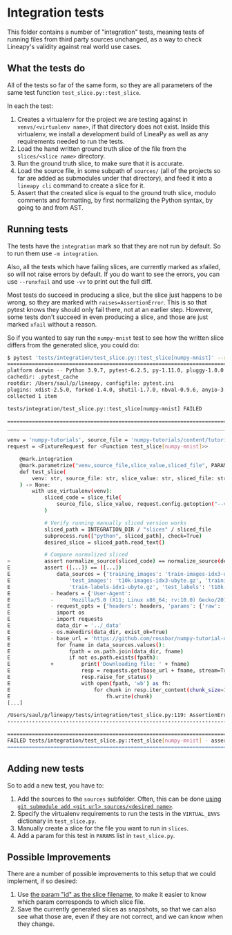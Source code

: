 # Integration tests

This folder contains a number of "integration" tests, meaning tests of running files from third party sources unchanged, as a way to check Lineapy's validity against real world use cases.

## What the tests do

All of the tests so far of the same form, so they are all parameters of the same test function `test_slice.py::test_slice`.

In each the test:

1. Creates a virtualenv for the project we are testing against in `venvs/<virtualenv name>`, if that directory does not exist. Inside this virtualenv, we install a development build of LineaPy as well as any requirements needed to run the tests.
2. Load the hand written ground truth slice of the file from the `slices/<slice name>` directory.
3. Run the ground truth slice, to make sure that it is accurate.
4. Load the source file, in some subpath of `sources/` (all of the projects so far are added as submodules under that directory), and feed it into a `lineapy cli` command
   to create a slice for it.
5. Assert that the created slice is equal to the ground truth slice, modulo comments and formatting, by first normalizing the Python syntax, by going to and from AST.

## Running tests

The tests have the `integration` mark so that they are not run by default. So to run them use `-m integration`.

Also, all the tests which have failing slices, are currently marked as xfailed, so will not raise errors by default. If you do want to see the errors, you can use `--runxfail` and use `-vv` to print out the full diff.

Most tests do succeed in producing a slice, but the slice just happens to be wrong, so they are marked with `raises=AssertionError`. This is so that pytest knows they should only fail there, not at an earlier step. However,
some tests don't succeed in even producing a slice, and those are just marked `xfail` without a reason.

So if you wanted to say run the `numpy-mnist` test to see how the written slice
differs from the generated slice, you could do:

```bash
$ pytest 'tests/integration/test_slice.py::test_slice[numpy-mnist]' --runxfail -vv -m 'integration'
================================================================================== test session starts ===================================================================================
platform darwin -- Python 3.9.7, pytest-6.2.5, py-1.11.0, pluggy-1.0.0 -- /opt/homebrew/Caskroom/miniconda/base/envs/lineapy/bin/python
cachedir: .pytest_cache
rootdir: /Users/saul/p/lineapy, configfile: pytest.ini
plugins: xdist-2.5.0, forked-1.4.0, shutil-1.7.0, nbval-0.9.6, anyio-3.4.0, syrupy-1.4.5, virtualenv-1.7.0, cov-3.0.0
collected 1 item

tests/integration/test_slice.py::test_slice[numpy-mnist] FAILED                                                                                                                    [100%]

======================================================================================== FAILURES ========================================================================================
________________________________________________________________________________ test_slice[numpy-mnist] _________________________________________________________________________________

venv = 'numpy-tutorials', source_file = 'numpy-tutorials/content/tutorial-deep-learning-on-mnist.md', slice_value = '(weights_1, weights_2)', sliced_file = 'numpy_mnist_weights.py'
request = <FixtureRequest for <Function test_slice[numpy-mnist]>>

    @mark.integration
    @mark.parametrize("venv,source_file,slice_value,sliced_file", PARAMS)
    def test_slice(
        venv: str, source_file: str, slice_value: str, sliced_file: str, request
    ) -> None:
        with use_virtualenv(venv):
            sliced_code = slice_file(
                source_file, slice_value, request.config.getoption("--visualize")
            )

            # Verify running manually sliced version works
            sliced_path = INTEGRATION_DIR / "slices" / sliced_file
            subprocess.run(["python", sliced_path], check=True)
            desired_slice = sliced_path.read_text()

            # Compare normalized sliced
>           assert normalize_source(sliced_code) == normalize_source(desired_slice)
E           assert ([...]) == ([...])
E               data_sources = {'training_images': 'train-images-idx3-ubyte.gz',
E                   'test_images': 't10k-images-idx3-ubyte.gz', 'training_labels':
E                   'train-labels-idx1-ubyte.gz', 'test_labels': 't10k-labels-idx1-ubyte.gz'}
E             - headers = {'User-Agent':
E             -     'Mozilla/5.0 (X11; Linux x86_64; rv:10.0) Gecko/20100101 Firefox/10.0'}
E             - request_opts = {'headers': headers, 'params': {'raw': 'true'}}
E               import os
E             - import requests
E               data_dir = '../_data'
E             - os.makedirs(data_dir, exist_ok=True)
E             - base_url = 'https://github.com/rossbar/numpy-tutorial-data-mirror/blob/main/'
E               for fname in data_sources.values():
E                   fpath = os.path.join(data_dir, fname)
E                   if not os.path.exists(fpath):
E             +         print('Downloading file: ' + fname)
E                       resp = requests.get(base_url + fname, stream=True, **request_opts)
E                       resp.raise_for_status()
E                       with open(fpath, 'wb') as fh:
E                           for chunk in resp.iter_content(chunk_size=128):
E                               fh.write(chunk)
[...]

/Users/saul/p/lineapy/tests/integration/test_slice.py:119: AssertionError
-------------------------------------------------------------------------------- snapshot report summary ---------------------------------------------------------------------------------

================================================================================ short test summary info =================================================================================
FAILED tests/integration/test_slice.py::test_slice[numpy-mnist] - assert ("data_sources = {'training_images': 'train-images-idx3-ubyte.gz',\n"\n "    'test_images': 't10k-images-idx3-...
=================================================================================== 1 failed in 22.12s ===================================================================================
```

## Adding new tests

So to add a new test, you have to:

1. Add the sources to the `sources` subfolder. Often, this can be done [using `git submodule add <git url> sources/<desired name>`](https://git-scm.com/book/en/v2/Git-Tools-Submodules#_starting_submodules).
2. Specify the virtualenv requirements to run the tests in the `VIRTUAL_ENVS` dictionary in `test_slice.py`.
3. Manually create a slice for the file you want to run in `slices`.
4. Add a param for this test in `PARAMS` list in `test_slice.py`.

## Possible Improvements

There are a number of possible improvements to this setup that we could implement, if so desired:

1. Use [the param "id" as the slice filename](https://stackoverflow.com/a/67056955), to make it easier to know which param corresponds to which slice file.
2. Save the currently generated slices as snapshots, so that we can also see what those are, even if they are not correct, and we can know when they change.
